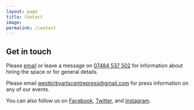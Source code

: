 ```yaml
---
layout: page
title: Contact
image:
permalink: /contact
---
```


## Get in touch

Please [email](mailto:hello@westkirbyartscentre.org.uk) or leave a message on [07484 537 502](tel:07484537502) for information about hiring the space or for general details.

Please email [westkirbyartscentrepress@gmail.com](mailto:westkirbyartscentrepress@gmail.com) for press information on any of our events.

You can also follow us on [Facebook](https://www.facebook.com/pg/WirralArtsCentre), [Twitter](https://twitter.com/WKArtsC), and [Instagram](http://www.instagram.com/westkirbyarts).
